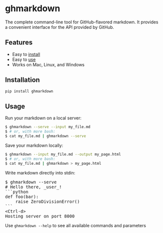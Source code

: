 # ghmarkdown
The complete command-line tool for GitHub-flavored markdown. It provides a convenient interface for the API provided by GitHub.

## Features

- Easy to [install](https://github.com/lukedmor/ghmarkdown#installation)
- Easy to [use](https://github.com/lukedmor/ghmarkdown#usage)
- Works on Mac, Linux, and Windows

## Installation
```bash
pip install ghmarkdown
```

## Usage
Run your markdown on a local server:
```bash
$ ghmarkdown --serve --input my_file.md
$ # or, with more bash:
$ cat my_file.md | ghmarkdown --serve
```

Save your markdown locally:
```bash
$ ghmarkdown --input my_file.md --output my_page.html
$ # or, with more bash:
$ cat my_file.md | ghmarkdown > my_page.html
```

Write markdown directly into stdin:

<pre>
$ ghmarkdown --serve
# Hello there, _user_!
```python
def foo(bar):
    raise ZeroDivisionError()
```
&lt;Ctrl-d&gt;
Hosting server on port 8000
</pre>


Use `ghmarkdown --help` to see all available commands and parameters
